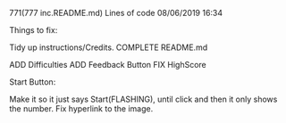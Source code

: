 771(777 inc.README.md) Lines of code 08/06/2019 16:34

Things to fix:

Tidy up instructions/Credits.
COMPLETE README.md


ADD Difficulties
ADD Feedback Button
FIX HighScore


Start Button:

Make it so it just says Start(FLASHING), until click and then it only shows the number.
Fix hyperlink to the image.